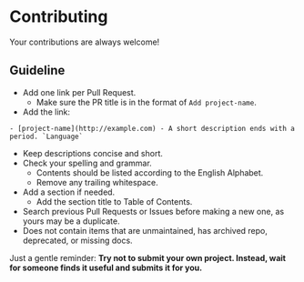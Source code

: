 # Contributing

Your contributions are always welcome!

## Guideline

- Add one link per Pull Request.
  - Make sure the PR title is in the format of `Add project-name`.
- Add the link: 
 ```
- [project-name](http://example.com) - A short description ends with a period. `Language`
```
  - Keep descriptions concise and short.
- Check your spelling and grammar.
  - Contents should be listed according to the English Alphabet.
  - Remove any trailing whitespace.
- Add a section if needed.
  - Add the section title to Table of Contents.
- Search previous Pull Requests or Issues before making a new one, as yours may be a duplicate.
- Does not contain items that are unmaintained, has archived repo, deprecated, or missing docs.

Just a gentle reminder: **Try not to submit your own project. Instead, wait for someone finds it useful and submits it for you.**